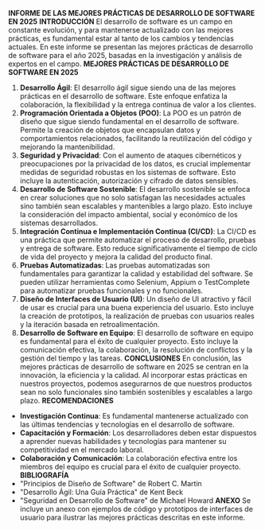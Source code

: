 **INFORME DE LAS MEJORES PRÁCTICAS DE DESARROLLO DE SOFTWARE EN 2025**
**INTRODUCCIÓN**
El desarrollo de software es un campo en constante evolución, y para mantenerse actualizado con las mejores prácticas, es fundamental estar al tanto de los cambios y tendencias actuales. En este informe se presentan las mejores prácticas de desarrollo de software para el año 2025, basadas en la investigación y análisis de expertos en el campo.
**MEJORES PRÁCTICAS DE DESARROLLO DE SOFTWARE EN 2025**
1. **Desarrollo Ágil**: El desarrollo ágil sigue siendo una de las mejores prácticas en el desarrollo de software. Este enfoque enfatiza la colaboración, la flexibilidad y la entrega continua de valor a los clientes.
2. **Programación Orientada a Objetos (POO)**: La POO es un patrón de diseño que sigue siendo fundamental en el desarrollo de software. Permite la creación de objetos que encapsulan datos y comportamientos relacionados, facilitando la reutilización del código y mejorando la mantenibilidad.
3. **Seguridad y Privacidad**: Con el aumento de ataques cibernéticos y preocupaciones por la privacidad de los datos, es crucial implementar medidas de seguridad robustas en los sistemas de software. Esto incluye la autenticación, autorización y cifrado de datos sensibles.
4. **Desarrollo de Software Sostenible**: El desarrollo sostenible se enfoca en crear soluciones que no solo satisfagan las necesidades actuales sino también sean escalables y mantenibles a largo plazo. Esto incluye la consideración del impacto ambiental, social y económico de los sistemas desarrollados.
5. **Integración Continua e Implementación Continua (CI/CD)**: La CI/CD es una práctica que permite automatizar el proceso de desarrollo, pruebas y entrega de software. Esto reduce significativamente el tiempo de ciclo de vida del proyecto y mejora la calidad del producto final.
6. **Pruebas Automatizadas**: Las pruebas automatizadas son fundamentales para garantizar la calidad y estabilidad del software. Se pueden utilizar herramientas como Selenium, Appium o TestComplete para automatizar pruebas funcionales y no funcionales.
7. **Diseño de Interfaces de Usuario (UI)**: Un diseño de UI atractivo y fácil de usar es crucial para una buena experiencia del usuario. Esto incluye la creación de prototipos, la realización de pruebas con usuarios reales y la iteración basada en retroalimentación.
8. **Desarrollo de Software en Equipo**: El desarrollo de software en equipo es fundamental para el éxito de cualquier proyecto. Esto incluye la comunicación efectiva, la colaboración, la resolución de conflictos y la gestión del tiempo y las tareas.
**CONCLUSIONES**
En conclusión, las mejores prácticas de desarrollo de software en 2025 se centran en la innovación, la eficiencia y la calidad. Al incorporar estas prácticas en nuestros proyectos, podemos asegurarnos de que nuestros productos sean no solo funcionales sino también sostenibles y escalables a largo plazo.
**RECOMENDACIONES**
- **Investigación Continua**: Es fundamental mantenerse actualizado con las últimas tendencias y tecnologías en el desarrollo de software.
- **Capacitación y Formación**: Los desarrolladores deben estar dispuestos a aprender nuevas habilidades y tecnologías para mantener su competitividad en el mercado laboral.
- **Colaboración y Comunicación**: La colaboración efectiva entre los miembros del equipo es crucial para el éxito de cualquier proyecto.
**BIBLIOGRAFÍA**
- "Principios de Diseño de Software" de Robert C. Martin
- "Desarrollo Ágil: Una Guía Práctica" de Kent Beck
- "Seguridad en Desarrollo de Software" de Michael Howard
**ANEXO**
Se incluye un anexo con ejemplos de código y prototipos de interfaces de usuario para ilustrar las mejores prácticas descritas en este informe.
